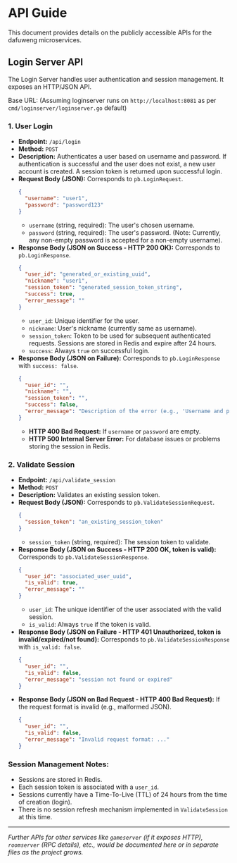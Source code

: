 # API Guide

This document provides details on the publicly accessible APIs for the dafuweng microservices.

## Login Server API

The Login Server handles user authentication and session management. It exposes an HTTP/JSON API.

Base URL: (Assuming loginserver runs on `http://localhost:8081` as per `cmd/loginserver/loginserver.go` default)

### 1. User Login

*   **Endpoint:** `/api/login`
*   **Method:** `POST`
*   **Description:** Authenticates a user based on username and password. If authentication is successful and the user does not exist, a new user account is created. A session token is returned upon successful login.
*   **Request Body (JSON):**
    Corresponds to `pb.LoginRequest`.
    ```json
    {
      "username": "user1",
      "password": "password123"
    }
    ```
    *   `username` (string, required): The user's chosen username.
    *   `password` (string, required): The user's password. (Note: Currently, any non-empty password is accepted for a non-empty username).
*   **Response Body (JSON on Success - HTTP 200 OK):**
    Corresponds to `pb.LoginResponse`.
    ```json
    {
      "user_id": "generated_or_existing_uuid",
      "nickname": "user1", 
      "session_token": "generated_session_token_string",
      "success": true,
      "error_message": "" 
    }
    ```
    *   `user_id`: Unique identifier for the user.
    *   `nickname`: User's nickname (currently same as username).
    *   `session_token`: Token to be used for subsequent authenticated requests. Sessions are stored in Redis and expire after 24 hours.
    *   `success`: Always `true` on successful login.
*   **Response Body (JSON on Failure):**
    Corresponds to `pb.LoginResponse` with `success: false`.
    ```json
    {
      "user_id": "",
      "nickname": "",
      "session_token": "",
      "success": false,
      "error_message": "Description of the error (e.g., 'Username and password are required', 'Database error while finding player.', 'Failed to store session for new player.')"
    }
    ```
    *   **HTTP 400 Bad Request:** If `username` or `password` are empty.
    *   **HTTP 500 Internal Server Error:** For database issues or problems storing the session in Redis.

### 2. Validate Session

*   **Endpoint:** `/api/validate_session`
*   **Method:** `POST`
*   **Description:** Validates an existing session token.
*   **Request Body (JSON):**
    Corresponds to `pb.ValidateSessionRequest`.
    ```json
    {
      "session_token": "an_existing_session_token"
    }
    ```
    *   `session_token` (string, required): The session token to validate.
*   **Response Body (JSON on Success - HTTP 200 OK, token is valid):**
    Corresponds to `pb.ValidateSessionResponse`.
    ```json
    {
      "user_id": "associated_user_uuid",
      "is_valid": true,
      "error_message": ""
    }
    ```
    *   `user_id`: The unique identifier of the user associated with the valid session.
    *   `is_valid`: Always `true` if the token is valid.
*   **Response Body (JSON on Failure - HTTP 401 Unauthorized, token is invalid/expired/not found):**
    Corresponds to `pb.ValidateSessionResponse` with `is_valid: false`.
    ```json
    {
      "user_id": "",
      "is_valid": false,
      "error_message": "session not found or expired" 
    }
    ```
*   **Response Body (JSON on Bad Request - HTTP 400 Bad Request):**
    If the request format is invalid (e.g., malformed JSON).
    ```json
    {
      "user_id": "",
      "is_valid": false,
      "error_message": "Invalid request format: ..."
    }
    ```

### Session Management Notes:
*   Sessions are stored in Redis.
*   Each session token is associated with a `user_id`.
*   Sessions currently have a Time-To-Live (TTL) of 24 hours from the time of creation (login).
*   There is no session refresh mechanism implemented in `ValidateSession` at this time.
---

*Further APIs for other services like `gameserver` (if it exposes HTTP), `roomserver` (RPC details), etc., would be documented here or in separate files as the project grows.*

